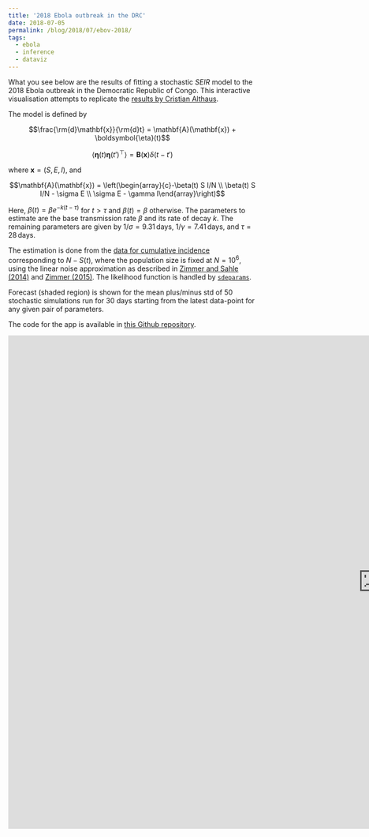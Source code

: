 ```yaml
---
title: '2018 Ebola outbreak in the DRC'
date: 2018-07-05
permalink: /blog/2018/07/ebov-2018/
tags:
  - ebola
  - inference
  - dataviz
---
```


What you see below are the results of fitting a stochastic *SEIR* model to the 2018 Ebola outbreak in the Democratic Republic of Congo. This interactive visualisation attempts to replicate the [results by Cristian Althaus](https://github.com/calthaus/Ebola/tree/master/DRC%20%28GitHub%202018%29).

The model is defined by

$$\frac{\rm{d}\mathbf{x}}{\rm{d}t} = \mathbf{A}(\mathbf{x}) + \boldsymbol{\eta}(t)$$

$$\left\langle \boldsymbol{\eta}(t)\boldsymbol{\eta}(t')^\top\right\rangle = \mathbf{B}(\mathbf{x}) \delta(t-t')$$

where $\mathbf{x}=(S,E,I)$, and

$$\mathbf{A}(\mathbf{x}) = \left(\begin{array}{c}-\beta(t) S I/N \\ \beta(t) S I/N - \sigma E \\ \sigma E - \gamma I\end{array}\right)$$

<script type="math/tex; mode=display"> \mathbf{B}(\mathbf{x}) = \left(\begin{array}{ccc} \beta(t) S I/N & -\beta(t) S I/N & 0 \\ -\beta(t) S I/N & \beta(t) S I/N + \sigma E & -\sigma E \\ 0 & -\sigma E & \sigma E + \gamma I\end{array}\right)</script>

Here, $\beta(t)=\beta e^{-k(t-\tau)}$ for $t>\tau$ and $\beta(t)=\beta$ otherwise. The parameters to estimate are the base transmission rate $\beta$ and its rate of decay $k$. The remaining parameters are given by $1/\sigma=9.31\,\text{days}$, $1/\gamma=7.41\,\text{days}$, and $\tau=28\,\text{days}$.

The estimation is done from the [data for cumulative incidence](https://github.com/calthaus/Ebola/blob/master/DRC%20%28GitHub%202018%29/Ebola_outbreak_DRC2018_data.csv) corresponding to $N-S(t)$, where the population size is fixed at $N=10^6$, using the linear noise approximation as described in [Zimmer and Sahle (2014)](http://ieeexplore.ieee.org/abstract/document/7277317/) and [Zimmer (2015)](https://www.sciencedirect.com/science/article/pii/S0025556415001698). The likelihood function is handled by [`sdeparams`](https://github.com/cparrarojas/sde-parameter-estimation/).

Forecast (shaded region) is shown for the mean plus/minus std of 50 stochastic simulations run for 30 days starting from the latest data-point for any given pair of parameters.

The code for the app is available in [this Github repository](https://github.com/cparrarojas/ebov-2018/).

<html xmlns="http://www.w3.org/1999/xhtml"><div>
    <body><iframe width="1500px" height="1000px" frameborder="0" src="https://ebov-2018.herokuapp.com" /></body></div>
</html>
